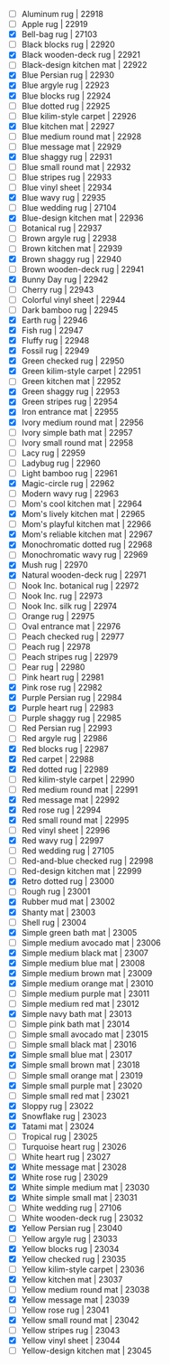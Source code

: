 - [ ] Aluminum rug | 22918
- [ ] Apple rug | 22919
- [x] Bell-bag rug | 27103
- [ ] Black blocks rug | 22920
- [x] Black wooden-deck rug | 22921
- [ ] Black-design kitchen mat | 22922
- [x] Blue Persian rug | 22930
- [x] Blue argyle rug | 22923
- [x] Blue blocks rug | 22924
- [ ] Blue dotted rug | 22925
- [ ] Blue kilim-style carpet | 22926
- [x] Blue kitchen mat | 22927
- [ ] Blue medium round mat | 22928
- [ ] Blue message mat | 22929
- [x] Blue shaggy rug | 22931
- [ ] Blue small round mat | 22932
- [ ] Blue stripes rug | 22933
- [ ] Blue vinyl sheet | 22934
- [x] Blue wavy rug | 22935
- [ ] Blue wedding rug | 27104
- [x] Blue-design kitchen mat | 22936
- [ ] Botanical rug | 22937
- [ ] Brown argyle rug | 22938
- [ ] Brown kitchen mat | 22939
- [x] Brown shaggy rug | 22940
- [ ] Brown wooden-deck rug | 22941
- [x] Bunny Day rug | 22942
- [ ] Cherry rug | 22943
- [ ] Colorful vinyl sheet | 22944
- [ ] Dark bamboo rug | 22945
- [x] Earth rug | 22946
- [x] Fish rug | 22947
- [x] Fluffy rug | 22948
- [x] Fossil rug | 22949
- [x] Green checked rug | 22950
- [x] Green kilim-style carpet | 22951
- [ ] Green kitchen mat | 22952
- [x] Green shaggy rug | 22953
- [x] Green stripes rug | 22954
- [x] Iron entrance mat | 22955
- [x] Ivory medium round mat | 22956
- [ ] Ivory simple bath mat | 22957
- [ ] Ivory small round mat | 22958
- [ ] Lacy rug | 22959
- [ ] Ladybug rug | 22960
- [ ] Light bamboo rug | 22961
- [x] Magic-circle rug | 22962
- [ ] Modern wavy rug | 22963
- [ ] Mom's cool kitchen mat | 22964
- [x] Mom's lively kitchen mat | 22965
- [ ] Mom's playful kitchen mat | 22966
- [x] Mom's reliable kitchen mat | 22967
- [x] Monochromatic dotted rug | 22968
- [ ] Monochromatic wavy rug | 22969
- [x] Mush rug | 22970
- [x] Natural wooden-deck rug | 22971
- [ ] Nook Inc. botanical rug | 22972
- [ ] Nook Inc. rug | 22973
- [ ] Nook Inc. silk rug | 22974
- [ ] Orange rug | 22975
- [ ] Oval entrance mat | 22976
- [ ] Peach checked rug | 22977
- [ ] Peach rug | 22978
- [ ] Peach stripes rug | 22979
- [ ] Pear rug | 22980
- [ ] Pink heart rug | 22981
- [x] Pink rose rug | 22982
- [x] Purple Persian rug | 22984
- [x] Purple heart rug | 22983
- [ ] Purple shaggy rug | 22985
- [ ] Red Persian rug | 22993
- [ ] Red argyle rug | 22986
- [x] Red blocks rug | 22987
- [x] Red carpet | 22988
- [x] Red dotted rug | 22989
- [ ] Red kilim-style carpet | 22990
- [ ] Red medium round mat | 22991
- [x] Red message mat | 22992
- [x] Red rose rug | 22994
- [x] Red small round mat | 22995
- [ ] Red vinyl sheet | 22996
- [x] Red wavy rug | 22997
- [ ] Red wedding rug | 27105
- [ ] Red-and-blue checked rug | 22998
- [ ] Red-design kitchen mat | 22999
- [x] Retro dotted rug | 23000
- [ ] Rough rug | 23001
- [x] Rubber mud mat | 23002
- [x] Shanty mat | 23003
- [ ] Shell rug | 23004
- [x] Simple green bath mat | 23005
- [ ] Simple medium avocado mat | 23006
- [x] Simple medium black mat | 23007
- [x] Simple medium blue mat | 23008
- [x] Simple medium brown mat | 23009
- [x] Simple medium orange mat | 23010
- [ ] Simple medium purple mat | 23011
- [ ] Simple medium red mat | 23012
- [x] Simple navy bath mat | 23013
- [ ] Simple pink bath mat | 23014
- [ ] Simple small avocado mat | 23015
- [ ] Simple small black mat | 23016
- [x] Simple small blue mat | 23017
- [x] Simple small brown mat | 23018
- [ ] Simple small orange mat | 23019
- [x] Simple small purple mat | 23020
- [ ] Simple small red mat | 23021
- [x] Sloppy rug | 23022
- [x] Snowflake rug | 23023
- [x] Tatami mat | 23024
- [ ] Tropical rug | 23025
- [ ] Turquoise heart rug | 23026
- [ ] White heart rug | 23027
- [x] White message mat | 23028
- [x] White rose rug | 23029
- [x] White simple medium mat | 23030
- [x] White simple small mat | 23031
- [ ] White wedding rug | 27106
- [ ] White wooden-deck rug | 23032
- [x] Yellow Persian rug | 23040
- [ ] Yellow argyle rug | 23033
- [x] Yellow blocks rug | 23034
- [x] Yellow checked rug | 23035
- [ ] Yellow kilim-style carpet | 23036
- [x] Yellow kitchen mat | 23037
- [ ] Yellow medium round mat | 23038
- [x] Yellow message mat | 23039
- [ ] Yellow rose rug | 23041
- [x] Yellow small round mat | 23042
- [ ] Yellow stripes rug | 23043
- [x] Yellow vinyl sheet | 23044
- [ ] Yellow-design kitchen mat | 23045
